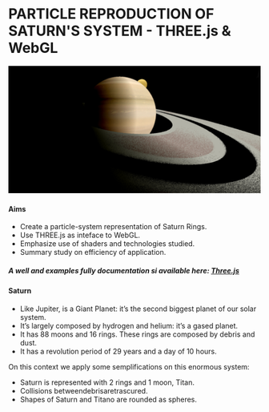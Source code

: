 # PARTICLE REPRODUCTION OF SATURN'S SYSTEM - THREE.js & WebGL
![Image of resulting scene](img/preview.png)


#### Aims
* Create a particle-system representation of Saturn Rings. 
* Use THREE.js as inteface to WebGL.
* Emphasize use of shaders and technologies studied. 
* Summary study on efficiency of application.

##### A well and examples fully documentation si available here: [Three.js](https://threejs.org)

#### Saturn
* Like Jupiter, is a Giant Planet: it’s the second biggest planet of our solar system. 
* It’s largely composed by hydrogen and helium: it’s a gased planet.
* It has 88 moons and 16 rings. These rings are composed by debris and dust.
* It has a revolution period of 29 years and a day of 10 hours.

On this context we apply some semplifications on this enormous system: 
* Saturn is represented with 2 rings and 1 moon, Titan.
* Collisions betweendebrisaretrascured.
* Shapes of Saturn and Titano are rounded as spheres.